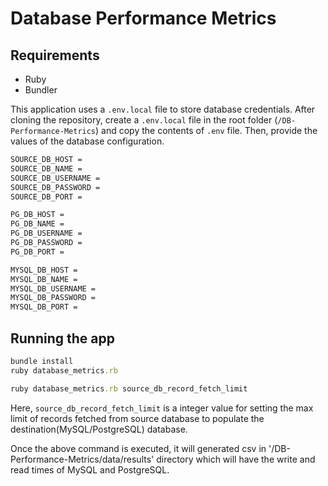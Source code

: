 # Database Performance Metrics

## Requirements

* Ruby
* Bundler

This application uses a `.env.local` file to store database credentials. After cloning the repository, create a `.env.local` file in the root folder (`/DB-Performance-Metrics`) and copy the contents of `.env` file. Then, provide the values of the database configuration.

```bash
SOURCE_DB_HOST = 
SOURCE_DB_NAME = 
SOURCE_DB_USERNAME = 
SOURCE_DB_PASSWORD = 
SOURCE_DB_PORT = 

PG_DB_HOST = 
PG_DB_NAME = 
PG_DB_USERNAME = 
PG_DB_PASSWORD = 
PG_DB_PORT = 

MYSQL_DB_HOST = 
MYSQL_DB_NAME = 
MYSQL_DB_USERNAME = 
MYSQL_DB_PASSWORD =
MYSQL_DB_PORT =
```

## Running the app

```ruby
bundle install
ruby database_metrics.rb
```

```ruby
ruby database_metrics.rb source_db_record_fetch_limit
```

Here, `source_db_record_fetch_limit` is a integer value for setting the max limit of records fetched from source database to populate the destination(MySQL/PostgreSQL) database.

Once the above command is executed, it will generated csv in '/DB-Performance-Metrics/data/results' directory which will have the write and read times of MySQL and PostgreSQL. 
